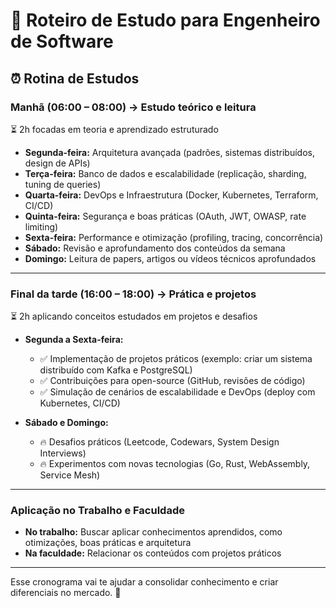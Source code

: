 # 📌 Roteiro de Estudo para Engenheiro de Software

## ⏰ Rotina de Estudos

### **Manhã (06:00 – 08:00) → Estudo teórico e leitura**  
⏳ 2h focadas em teoria e aprendizado estruturado  

- **Segunda-feira:** Arquitetura avançada (padrões, sistemas distribuídos, design de APIs)  
- **Terça-feira:** Banco de dados e escalabilidade (replicação, sharding, tuning de queries)  
- **Quarta-feira:** DevOps e Infraestrutura (Docker, Kubernetes, Terraform, CI/CD)  
- **Quinta-feira:** Segurança e boas práticas (OAuth, JWT, OWASP, rate limiting)  
- **Sexta-feira:** Performance e otimização (profiling, tracing, concorrência)  
- **Sábado:** Revisão e aprofundamento dos conteúdos da semana  
- **Domingo:** Leitura de papers, artigos ou vídeos técnicos aprofundados  

---

### **Final da tarde (16:00 – 18:00) → Prática e projetos**  
⏳ 2h aplicando conceitos estudados em projetos e desafios  

- **Segunda a Sexta-feira:**  
  - ✅ Implementação de projetos práticos (exemplo: criar um sistema distribuído com Kafka e PostgreSQL)  
  - ✅ Contribuições para open-source (GitHub, revisões de código)  
  - ✅ Simulação de cenários de escalabilidade e DevOps (deploy com Kubernetes, CI/CD)  

- **Sábado e Domingo:**  
  - 🔥 Desafios práticos (Leetcode, Codewars, System Design Interviews)  
  - 🔥 Experimentos com novas tecnologias (Go, Rust, WebAssembly, Service Mesh)  

---

### **Aplicação no Trabalho e Faculdade**  
- **No trabalho:** Buscar aplicar conhecimentos aprendidos, como otimizações, boas práticas e arquitetura  
- **Na faculdade:** Relacionar os conteúdos com projetos práticos  

---

Esse cronograma vai te ajudar a consolidar conhecimento e criar diferenciais no mercado. 🚀